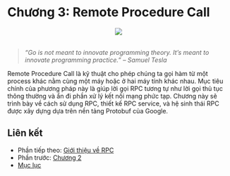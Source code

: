 # Chương 3: Remote Procedure Call

<div align="center">
	<img src="../images/ch4.png">
	<br/>
	<span align="center">
		<i></i>
	</span>
</div>
<br/>

>*“Go is not meant to innovate programming theory. It’s meant to innovate programming practice.” – Samuel Tesla*

Remote Procedure Call là kỹ thuật cho phép chúng ta gọi hàm từ một process khác nằm cùng một máy hoặc ở hai máy tính khác nhau. Mục tiêu chính của phương pháp này là giúp lời gọi RPC tương tự như lời gọi thủ tục thông thường và ẩn đi phần xử lý kết nối mạng phức tạp. Chương này sẽ trình bày về cách sử dụng RPC, thiết kế RPC service, và hệ sinh thái RPC được xây dựng dựa trên nền tảng Protobuf của Google.

## Liên kết
* Phần tiếp theo: [Giới thiệu về RPC](./ch3-01-rpc-go.md)
* Phần trước: [Chương 2](../ch2-cgo/README.md)
* [Mục lục](../SUMMARY.md)